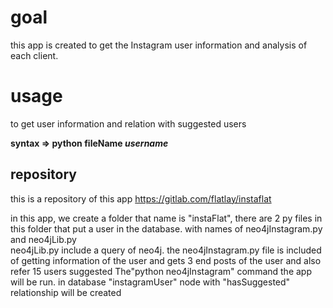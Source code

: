 <!-- TITLE: Instagram Flatlay -->
<!-- SUBTITLE: A quick summary of Instagram Flatlay -->

# goal 
this app is created to get the Instagram user information and analysis of each client.
# usage
to get user information and relation with suggested users

**syntax => python fileName *username***
## repository
this is a  repository of this app
https://gitlab.com/flatlay/instaflat 

in this app, we create a folder that name is "instaFlat", there are 2 py files in this folder that put a user in the database. with names of neo4jInstagram.py and neo4jLib.py  
neo4jLib.py include a query of neo4j.
the neo4jInstagram.py file is included of getting information of the user and gets 3 end posts of the user and also refer 15 users  suggested
The"python neo4jInstagram" command the app will be run.
in database "instagramUser" node with "hasSuggested" relationship will be created